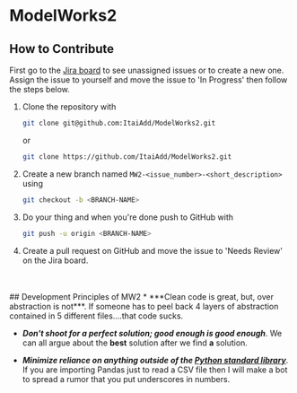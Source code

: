 # ModelWorks2

## How to Contribute
First go to the <a href="https://itaiadd.atlassian.net/jira/software/projects/MW2/boards/1" target="_blank">Jira board</a> to see unassigned issues or to create a new one. Assign the issue to yourself and move the issue to 'In Progress' then follow the steps below. 

1.  Clone the repository with
    ```bash
    git clone git@github.com:ItaiAdd/ModelWorks2.git
    ```
    or

    ```bash
    git clone https://github.com/ItaiAdd/ModelWorks2.git
    ```
2.  Create a new branch named `MW2-<issue_number>-<short_description>` using
    ```bash
    git checkout -b <BRANCH-NAME>
    ```
3.  Do your thing and when you're done push to GitHub with
    ```bash
    git push -u origin <BRANCH-NAME>
    ```
4.  Create a pull request on GitHub and move the issue to 'Needs Review' on the Jira board.
<br>
<br>
## Development Principles of MW2
* ***Clean code is great, but, over abstraction is not***. If someone has to peel back 4 layers of abstraction contained in 5 different files....that code sucks.

* ***Don't shoot for a perfect solution; good enough is good enough***. We can all argue about the **best** solution after we find **a** solution.

* ***Minimize reliance on anything outside of the <a href="https://docs.python.org/3/library/index.html" target="_blank">Python standard library</a>***. If you are importing Pandas just to read a CSV file then I will make a bot to spread a rumor that you put underscores in numbers.
